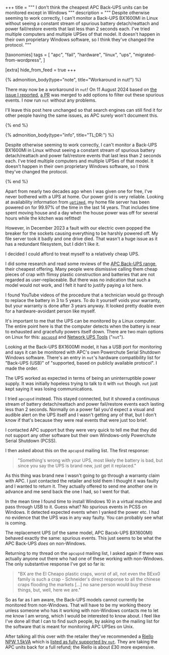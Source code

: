 +++
title = """
I don't think the cheapest APC Back-UPS units can be monitored except in
Windows
"""
description = """
Despite otherwise seeming to work correctly, I can't monitor a Back-UPS
BX1600MI in Linux without seeing a constant stream of spurious battery
detach/reattach and power fail/restore events that last less than 2 seconds
each. I've tried multiple computers and multiple UPSes of that model. It
doesn't happen in their own proprietary Windows software, so I think
they've changed the protocol.
"""

[taxonomies]
tags = [
    "apc",
    "fail",
    "hardware",
    "linux",
    "ups",
    "migrated-from-wordpress",
]

[extra]
hide_from_feed = true
+++

{% admonition_body(type="note", title="Workaround in nut!") %}

There may now be a workaround in `nut`! On 11 August 2024 based on [the issue
I reported][nut-issue], [a PR][nut-pr] was merged to add options to filter out
these spurious events. I now run `nut` without any problems.

[nut-issue]: https://github.com/networkupstools/nut/issues/2347
[nut-pr]: https://github.com/networkupstools/nut/pull/2565

I'll leave this post here unchanged so that search engines can still find it
for other people having the same issues, as APC surely won't document this.

{% end %}

{% admonition_body(type="info", title="TL;DR:") %}

Despite otherwise seeming to work correctly, I can't monitor a Back-UPS
BX1600MI in Linux without seeing a constant stream of spurious battery
detach/reattach and power fail/restore events that last less than 2 seconds
each. I've tried multiple computers and multiple UPSes of that model. It
doesn't happen in their own proprietary Windows software, so I think they've
changed the protocol.

{% end %}

Apart from nearly two decades ago when I was given one for free, I've never
bothered with a UPS at home. Our power grid is very reliable. Looking at
availability information from [`uptimed`][uptimed], my home file server has
been powered on for 99.97% of the time in the last 14 years. That includes
time spent moving house and a day when the house power was off for several
hours while the kitchen was refitted!

[uptimed]: https://github.com/rpodgorny/uptimed

However, in December 2023 a fault with our electric oven popped the breaker
for the sockets causing everything to be harshly powered off. My file server
took it badly and one drive died. That wasn't a huge issue as it has a
redundant filesystem, but I didn't like it.

I decided I could afford to treat myself to a relatively cheap UPS.

I did some research and read some reviews of the [APC Back-UPS
range][apc-back-ups], their cheapest offering. Many people were dismissive
calling them cheap pieces of crap with flimsy plastic construction and
batteries that are not regarded as user-replaceable. But there was no
indication that such a model would not work, and I felt it hard to justify
paying a lot here.

[apc-back-ups]:
  https://www.apc.com/uk/en/product/BX1600MI/apc-backups-1600va-tower-230v-6x-iec-c13-outlets-avr/?%3Frange=61883-backups&selectedNodeId=27590290410

I found YouTube videos of the procedure that a technician would go through to
replace the battery in 3 to 5 years. To do it yourself voids your warranty,
but your warranty is done after 3 years anyway. It looked pretty doable even
for a hardware-avoidant person like myself.

It's important to me that the UPS can be monitored by a Linux computer. The
entire point here is that the computer detects when the battery is near to
exhausted and gracefully powers itself down. There are two main options on
Linux for this: [`apcupsd`][apcupsd] and [Network UPS Tools][nut] ("`nut`").

[apcupsd]: http://www.apcupsd.org/
[nut]: https://networkupstools.org/index.html

Looking at the Back-UPS BX1600MI model, it has a USB port for monitoring and
says it can be monitored with APC's own Powerchute Serial Shutdown Windows
software. There's an entry in `nut`'s hardware compatibility list for
"Back-UPS (USB)" of "supported, based on publicly available protocol". I made
the order.

The UPS worked as expected in terms of being an uninterruptible power supply.
It was initially hopeless trying to talk to it with `nut` though. `nut` just
kept saying it was losing communications.

I tried `apcupsd` instead. This stayed connected, but it showed a continuous
stream of battery detach/reattach and power fail/restore events each lasting
less than 2 seconds. Normally on a power fail you'd expect a visual and
audible alert on the UPS itself and I wasn't getting any of that, but I don't
know if that's because they were real events that were just too brief.

I contacted APC support but they were very quick to tell me that they did not
support any other software but their own Windows-only Powerchute Serial
Shutdown (PCSS).

I then asked about this on the `apcupsd` mailing list. The first response:

> "Something's wrong with your UPS, most likely the battery is bad, but since
> you say the UPS is brand new, just get it replaced."

As this thing was brand new I wasn't going to go through a warranty claim with
APC. I just contacted the retailer and told them I thought it was faulty and I
wanted to return it. They actually offered to send me another one in advance
and me send back the one I had, so I went for that.

In the mean time I found time to install Windows 10 in a virtual machine and
pass through USB to it. Guess what? No spurious events in PCSS on Windows. It
detected expected events when I yanked the power etc. I had no evidence that
the UPS was in any way faulty. You can probably see what is coming.

The replacement UPS (of the same model, APC Bacxk-UPS BX1600MI) behaved
exactly the same: spurious events. This just seems to be what the APC Back-UPS
_does_ on non-Windows.

Returning to my thread on the `apcupsd` mailing list, I asked again if there
was actually anyone out there who had one of these working with non-Windows.
The only substantive response I've got so far is:

> "BX are the El Cheapo plastic craps, worst of all, not even the BExx0 family
> is such a crap - Schneider's direct response to all the chinese craps
> flooding the markets \[…\] no sane person would buy these things, but, well,
> here we are."

So as far as I am aware, the Back-UPS models cannot currently be monitored
from non-Windows. That will have to be my working theory unless someone who
has it working with non-Windows contacts me to let me know I am wrong, which I
would be interested to know about. I feel like I've done all that I can to
find such people, by asking on the mailing list for the software that is meant
for monitoring APC UPSes on Unix.

After talking all this over with the retailer they've recommended a [Riello
NPW 1.5kVA][riello-npw] which is [listed as fully supported by
`nut`][nut-riello]. They are taking the APC units back for a full refund; the
Riello is about £30 more expensive.

[riello-npw]: https://www.riello-ups.co.uk/products/1-ups/63-net-power
[nut-riello]:
  https://networkupstools.org/stable-hcl.html?manufacturer=Riello&model=NPW%20600/800/1000/1500/2000
